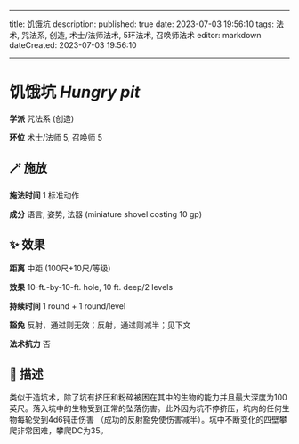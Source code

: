 
---
title: 饥饿坑
description: 
published: true
date: 2023-07-03 19:56:10
tags: 法术, 咒法系, 创造, 术士/法师法术, 5环法术, 召唤师法术
editor: markdown
dateCreated: 2023-07-03 19:56:10

---

# **饥饿坑** *Hungry pit*

**学派** 咒法系 (创造) 

**环位** 术士/法师 5, 召唤师 5

## 🪄 施放

**施法时间** 1 标准动作

**成分** 语言, 姿势, 法器 (miniature shovel costing 10 gp)

## ✨ 效果  

**距离** 中距 (100尺+10尺/等级) 

**效果** 10-ft.-by-10-ft. hole, 10 ft. deep/2 levels 

**持续时间** 1 round + 1 round/level 

**豁免** 反射，通过则无效；反射，通过则减半；见下文

**法术抗力** 否

## 📖 描述

类似于造坑术，除了坑有挤压和粉碎被困在其中的生物的能力并且最大深度为100英尺。落入坑中的生物受到正常的坠落伤害。此外因为坑不停挤压，坑内的任何生物每轮受到4d6钝击伤害 （成功的反射豁免使伤害减半）。坑中不断变化的四壁攀爬非常困难，攀爬DC为35。
    